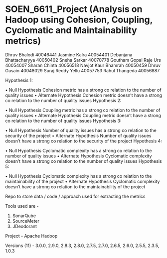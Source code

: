 # SOEN_6611_Project (Analysis on Hadoop using Cohesion, Coupling, Cyclomatic and Maintainability metrics)

Dhruv Bhalodi	          40046441
Jasmine Kalra	          40054401
Debanjana Bhattacharyya	40050402
Sneha Sarkar	          40070778
Goutham Gopal Raje Urs	40054007
Sharan Chinta	          40056518
Navjot Kaur Bhamrah	    40050459
Dhruv Gusain	          40048029
Suraj Reddy Yellu	      40057753
Rahul Thangeda	        40056887

Hypothesis 1: 

•	Null Hypothesis 
Cohesion metric has a strong co relation to the number of quality issues
•	Alternate Hypothesis
Cohesion metric doesn’t have a strong co relation to the number of quality issues
Hypothesis 2: 

•	Null Hypothesis 
Coupling metric has a strong co relation to the number of quality issues
•	Alternate Hypothesis
Coupling metric doesn’t have a strong co relation to the number of quality issues
Hypothesis 3: 

•	Null Hypothesis 
Number of quality issues has a strong co relation to the security of the project
•	Alternate Hypothesis
Number of quality issues doesn’t have a strong co relation to the security of the project
Hypothesis 4: 

•	Null Hypothesis 
Cyclomatic complexity has a strong co relation to the number of quality issues
•	Alternate Hypothesis
Cyclomatic complexity doesn’t have a strong co relation to the number of quality issues
Hypothesis 5: 

•	Null Hypothesis 
Cyclomatic complexity has a strong co relation to the maintainability of the project
•	Alternate Hypothesis
Cyclomatic complexity doesn’t have a strong co relation to the maintainability of the project


Repo to store data / code / approach used for extracting the metrics

Tools used are - 
1) SonarQube
2) SourceMeter
3) JDeodorant 

Project - Apache Hadoop

Versions (11) - 3.0.0, 2.9.0, 2.8.3, 2.8.0, 2.7.5, 2.7.0, 2.6.5, 2.6.0, 2.5.5, 2.3.5, 1.0.3
